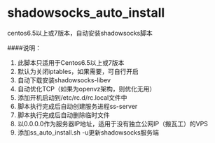 shadowsocks_auto_install
========================

centos6.5以上或7版本，自动安装shadowsocks脚本

####说明：
1. 此脚本只适用于Centos6.5以上或7版本
2. 默认为关闭iptables，如果需要，可自行开启
3. 自动下载安装shadowsocks-libev
4. 自动优化TCP（如果为openvz架构，则优化无用）
5. 添加开机启动到/etc/rc.d/rc.local文件中
6. 脚本执行完成后自动创建服务进程ss-server
7. 脚本执行完成后自动删除临时文件
8. 以0.0.0.0作为服务器IP地址，适用于没有独立公网IP（搬瓦工）的VPS
9. 添加ss_auto_install.sh -u更新shadowsocks服务端

